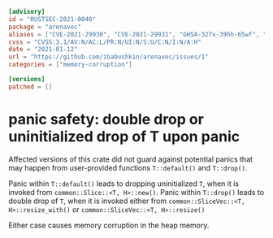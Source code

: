```toml
[advisory]
id = "RUSTSEC-2021-0040"
package = "arenavec"
aliases = ["CVE-2021-29930", "CVE-2021-29931", "GHSA-327x-39hh-65wf", "GHSA-955p-rc5h-hg6h"]
cvss = "CVSS:3.1/AV:N/AC:L/PR:N/UI:N/S:U/C:N/I:N/A:H"
date = "2021-01-12"
url = "https://github.com/ibabushkin/arenavec/issues/1"
categories = ["memory-corruption"]

[versions]
patched = []
```

# panic safety: double drop or uninitialized drop of T upon panic

Affected versions of this crate did not guard against potential panics that may happen from user-provided functions `T::default()` and `T::drop()`.

Panic within `T::default()` leads to dropping uninitialized `T`, when it is invoked from `common::Slice::<T, H>::new()`.
Panic within `T::drop()` leads to double drop of `T`, when it is invoked either from `common::SliceVec::<T, H>::resize_with()` or `common::SliceVec::<T, H>::resize()`

Either case causes memory corruption in the heap memory.
